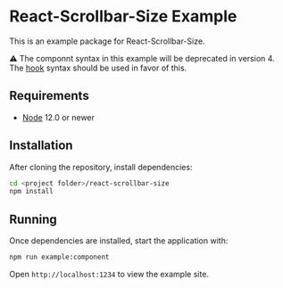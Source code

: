 # React-Scrollbar-Size Example

This is an example package for React-Scrollbar-Size.

:warning: The componnt syntax in this example will be deprecated in version 4.  The [hook](/example/README.md) syntax should be used in favor of this.

## Requirements
- [Node](https://nodejs.org) 12.0 or newer

## Installation
After cloning the repository, install dependencies:
```sh
cd <project folder>/react-scrollbar-size
npm install
```

## Running

Once dependencies are installed, start the application with:
```sh
npm run example:component
```

Open `http://localhost:1234` to view the example site.
